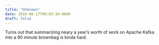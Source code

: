 ```yaml
---
title: "Unknown"
date: 2018-06-17T09:03:34-0600
draft: false
---
```


Turns out that summarizing neary a year’s worth of work on Apache Kafka into a 90 minute brownbag is kinda hard.
